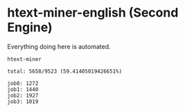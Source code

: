 # htext-miner-english (Second Engine)

Everything doing here is automated.

```
htext-miner

total: 5658/9523 (59.41405019426651%)

job0: 1272
job1: 1440
job2: 1927
job3: 1019
```
